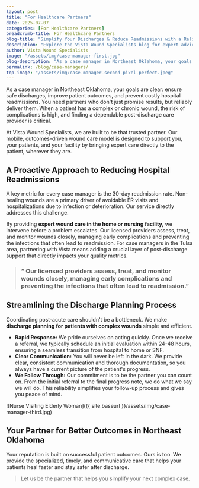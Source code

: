 ```yaml
---
layout: post
title: "For Healthcare Partners"
date: 2025-07-07
categories: [For Healthcare Partners]
breadcrumb-title: For Healthcare Partners
blog-title: "Simplify Your Discharges & Reduce Readmissions with a Reliable Wound Care Partner"
description: "Explore the Vista Wound Specialists blog for expert advice, patient resources, and valuable insights on healing complex wounds and navigating at-home care."
author: Vista Wound Specialists
image: "/assets/img/case-manager-first.jpg"
blog-description: "As a case manager in Northeast Oklahoma, your goals are clear: ensure safe discharges, improve patient outcomes, and prevent costly hospital readmissions. You need partners who don't just promise results, but reliably deliver them. When a patient has a complex or chronic wound, the risk of complications is high, and finding a dependable post-discharge care provider is critical."
permalink: /blog/case-managers/
top-image: "/assets/img/case-manager-second-pixel-perfect.jpeg"
---
```


As a case manager in Northeast Oklahoma, your goals are clear: ensure safe discharges, improve patient outcomes, and prevent costly hospital readmissions. You need partners who don't just promise results, but reliably deliver them. When a patient has a complex or chronic wound, the risk of complications is high, and finding a dependable post-discharge care provider is critical.

<p class="mt-3">At Vista Wound Specialists, we are built to be that trusted partner. Our mobile, outcomes-driven wound care model is designed to support you, your patients, and your facility by bringing expert care directly to the patient, wherever they are.</p>

## A Proactive Approach to Reducing Hospital Readmissions

<!-- [Nurse with Patient and Tablet]({{ site.baseurl }}/assets/img/case-manager-second.jpg) -->

A key metric for every case manager is the 30-day readmission rate. Non-healing wounds are a primary driver of avoidable ER visits and hospitalizations due to infection or deterioration. Our service directly addresses this challenge.

<p class="mt-3">By providing <strong>expert wound care in the home or nursing facility,</strong> we intervene before a problem escalates. Our licensed providers assess, treat, and monitor wounds closely, managing early complications and preventing the infections that often lead to readmission. For case managers in the Tulsa area, partnering with Vista means adding a crucial layer of post-discharge support that directly impacts your quality metrics.
</p>

<div class="single-content">
<blockquote>
										<i class="far fa-quote-right"></i>
										<h3>“ Our licensed providers assess, treat, and monitor wounds closely, managing early complications and preventing the infections that often lead to readmission.”</h3>
	</blockquote>
</div>

## Streamlining the Discharge Planning Process

Coordinating post-acute care shouldn't be a bottleneck. We make **discharge planning for patients with complex wounds** simple and efficient.

<ul class="mission-c-list nurse-blog-list-ul">
            <li>
               <i class="far fa-check-circle" style="color: #141959"></i><strong>Rapid Response:</strong>  
  We pride ourselves on acting quickly. Once we receive a referral, we typically schedule an initial evaluation within 24-48 hours, ensuring a seamless transition from hospital to home or SNF.
            </li>
            <li>
               <i class="far fa-check-circle" style="color: #141959"></i><strong>Clear Communication:</strong>  
  You will never be left in the dark. We provide clear, consistent communication and thorough documentation, so you always have a current picture of the patient's progress.
            </li>
            <li>
               <i class="far fa-check-circle" style="color: #141959"></i><strong>We Follow Through:</strong>  
  Our commitment is to be the partner you can count on. From the initial referral to the final progress note, we do what we say we will do. This reliability simplifies your follow-up process and gives you peace of mind.
            </li>
          </ul>

![Nurse Visiting Elderly Woman]({{ site.baseurl }}/assets/img/case-manager-third.jpg)

## Your Partner for Better Outcomes in Northeast Oklahoma

Your reputation is built on successful patient outcomes. Ours is too. We provide the specialized, timely, and communicative care that helps your patients heal faster and stay safer after discharge.

> Let us be the partner that helps you simplify your next complex case.
